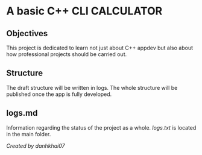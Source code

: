 # A basic C++ CLI CALCULATOR

## Objectives
This project is dedicated to learn not just about C++ appdev but also about how professional projects should be carried out.

## Structure
The draft structure will be written in logs. The whole structure will be published once the app is fully developed.

## logs.md
Information regarding the status of the project as a whole. *logs.txt* is located in the main folder.


*Created by danhkhai07*